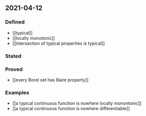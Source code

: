 ## 2021-04-12
### Defined
- [[typical]]
- [[locally monotonic]]
- [[intersection of typical properties is typical]]
### Stated
### Proved
- [[every Borel set has Baire property]]
### Examples
- [[a typical continuous function is nowhere locally monontonic]]
- [[a typical continuous function is nowhere differentiable]]